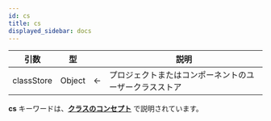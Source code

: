 ```yaml
---
id: cs
title: cs
displayed_sidebar: docs
---
```


| 引数         | 型      |   | 説明                          |
| ---------- | ------ | - | --------------------------- |
| classStore | Object | ← | プロジェクトまたはコンポーネントのユーザークラスストア |

**cs** キーワードは、[**クラスのコンセプト**](../Concepts/classes.md#cs) で説明されています。
